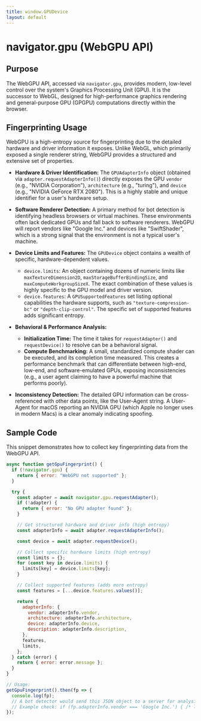 ```yaml
---
title: window.GPUDevice
layout: default
---
```

# navigator.gpu (WebGPU API)
## Purpose
The WebGPU API, accessed via `navigator.gpu`, provides modern, low-level control over the system's Graphics Processing Unit (GPU). It is the successor to WebGL, designed for high-performance graphics rendering and general-purpose GPU (GPGPU) computations directly within the browser.

## Fingerprinting Usage
WebGPU is a high-entropy source for fingerprinting due to the detailed hardware and driver information it exposes. Unlike WebGL, which primarily exposed a single renderer string, WebGPU provides a structured and extensive set of properties.

*   **Hardware & Driver Identification:** The `GPUAdapterInfo` object (obtained via `adapter.requestAdapterInfo()`) directly exposes the GPU `vendor` (e.g., "NVIDIA Corporation"), `architecture` (e.g., "turing"), and `device` (e.g., "NVIDIA GeForce RTX 2080"). This is a highly stable and unique identifier for a user's hardware setup.

*   **Software Renderer Detection:** A primary method for bot detection is identifying headless browsers or virtual machines. These environments often lack dedicated GPUs and fall back to software renderers. WebGPU will report vendors like "Google Inc." and devices like "SwiftShader", which is a strong signal that the environment is not a typical user's machine.

*   **Device Limits and Features:** The `GPUDevice` object contains a wealth of specific, hardware-dependent values.
    *   `device.limits`: An object containing dozens of numeric limits like `maxTextureDimension2D`, `maxStorageBufferBindingSize`, and `maxComputeWorkgroupSizeX`. The exact combination of these values is highly specific to the GPU model and driver version.
    *   `device.features`: A `GPUSupportedFeatures` set listing optional capabilities the hardware supports, such as `"texture-compression-bc"` or `"depth-clip-control"`. The specific set of supported features adds significant entropy.

*   **Behavioral & Performance Analysis:**
    *   **Initialization Time:** The time it takes for `requestAdapter()` and `requestDevice()` to resolve can be a behavioral signal.
    *   **Compute Benchmarking:** A small, standardized compute shader can be executed, and its completion time measured. This creates a performance benchmark that can differentiate between high-end, low-end, and software-emulated GPUs, exposing inconsistencies (e.g., a user agent claiming to have a powerful machine that performs poorly).

*   **Inconsistency Detection:** The detailed GPU information can be cross-referenced with other data points, like the User-Agent string. A User-Agent for macOS reporting an NVIDIA GPU (which Apple no longer uses in modern Macs) is a clear anomaly indicating spoofing.

## Sample Code
This snippet demonstrates how to collect key fingerprinting data from the WebGPU API.

```javascript
async function getGpuFingerprint() {
  if (!navigator.gpu) {
    return { error: "WebGPU not supported" };
  }

  try {
    const adapter = await navigator.gpu.requestAdapter();
    if (!adapter) {
      return { error: "No GPU adapter found" };
    }

    // Get structured hardware and driver info (high entropy)
    const adapterInfo = await adapter.requestAdapterInfo();

    const device = await adapter.requestDevice();

    // Collect specific hardware limits (high entropy)
    const limits = {};
    for (const key in device.limits) {
      limits[key] = device.limits[key];
    }

    // Collect supported features (adds more entropy)
    const features = [...device.features.values()];

    return {
      adapterInfo: {
        vendor: adapterInfo.vendor,
        architecture: adapterInfo.architecture,
        device: adapterInfo.device,
        description: adapterInfo.description,
      },
      features,
      limits,
    };
  } catch (error) {
    return { error: error.message };
  }
}

// Usage:
getGpuFingerprint().then(fp => {
  console.log(fp);
  // A bot detector would send this JSON object to a server for analysis.
  // Example check: if (fp.adapterInfo.vendor === 'Google Inc.') { /* likely a bot */ }
});
```